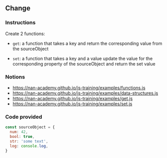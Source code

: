 ## Change

### Instructions

Create 2 functions:
- `get`: a function that takes a key and return the corresponding
  value from the sourceObject

- `set`: a function that takes a key and a value update the
  value for the corresponding property of the sourceObject
  and return the set value


### Notions

- https://nan-academy.github.io/js-training/examples/functions.js
- https://nan-academy.github.io/js-training/examples/data-structures.js
- https://nan-academy.github.io/js-training/examples/get.js
- https://nan-academy.github.io/js-training/examples/set.js


### Code provided
```js
const sourceObject = {
  num: 42,
  bool: true,
  str: 'some text',
  log: console.log,
}
```
